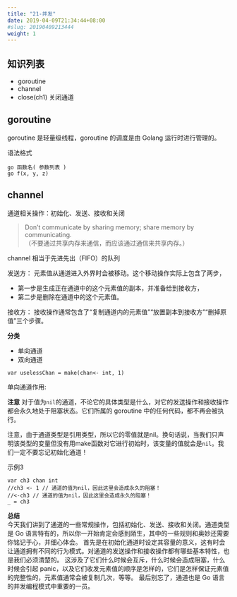 ```yaml
---
title: "21-并发"
date: 2019-04-09T21:34:44+08:00
#slug: 20190409213444
weight: 1
---
```


## 知识列表 

- goroutine
- channel
- close(ch1) 关闭通道

## goroutine 

goroutine 是轻量级线程，goroutine 的调度是由 Golang 运行时进行管理的。

语法格式

```
go 函数名( 参数列表 )
go f(x, y, z)
```

## channel

通道相关操作：初始化、发送、接收和关闭

> Don’t communicate by sharing memory; share memory by communicating.   
>（不要通过共享内存来通信，而应该通过通信来共享内存。）

channel 相当于先进先出（FIFO）的队列

发送方：
元素值从通道进入外界时会被移动。这个移动操作实际上包含了两步，
- 第一步是生成正在通道中的这个元素值的副本，并准备给到接收方，
- 第二步是删除在通道中的这个元素值。

接收方：
接收操作通常包含了“复制通道内的元素值”“放置副本到接收方”“删掉原值”三个步骤。

**分类**

- 单向通道
- 双向通道

```
var uselessChan = make(chan<- int, 1)
```

单向通道作用: 


**注意**
对于值为`nil`的通道，不论它的具体类型是什么，对它的发送操作和接收操作都会永久地处于阻塞状态。它们所属的 goroutine 中的任何代码，都不再会被执行。

注意，由于通道类型是引用类型，所以它的零值就是nil。换句话说，当我们只声明该类型的变量但没有用make函数对它进行初始时，该变量的值就会是`nil`。我们一定不要忘记初始化通道！

示例3
```
var ch3 chan int
//ch3 <- 1 // 通道的值为nil，因此这里会造成永久的阻塞！
//<-ch3 // 通道的值为nil，因此这里会造成永久的阻塞！
_ = ch3
```



**总结**  
今天我们讲到了通道的一些常规操作，包括初始化、发送、接收和关闭。通道类型是 Go 语言特有的，所以你一开始肯定会感到陌生，其中的一些规则和奥妙还需要你铭记于心，并细心体会。 
首先是在初始化通道时设定其容量的意义，这有时会让通道拥有不同的行为模式。对通道的发送操作和接收操作都有哪些基本特性，也是我们必须清楚的。 这涉及了它们什么时候会互斥，什么时候会造成阻塞，什么时候会引起 panic，以及它们收发元素值的顺序是怎样的，它们是怎样保证元素值的完整性的，元素值通常会被复制几次，等等。 
最后别忘了，通道也是 Go 语言的并发编程模式中重要的一员。